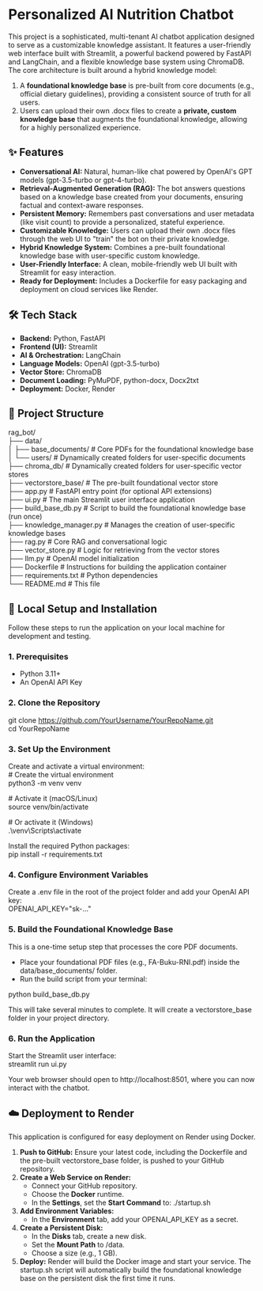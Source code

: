 # **Personalized AI Nutrition Chatbot**

This project is a sophisticated, multi-tenant AI chatbot application designed to serve as a customizable knowledge assistant. It features a user-friendly web interface built with Streamlit, a powerful backend powered by FastAPI and LangChain, and a flexible knowledge base system using ChromaDB.  
The core architecture is built around a hybrid knowledge model:

1. A **foundational knowledge base** is pre-built from core documents (e.g., official dietary guidelines), providing a consistent source of truth for all users.  
2. Users can upload their own .docx files to create a **private, custom knowledge base** that augments the foundational knowledge, allowing for a highly personalized experience.

## **✨ Features**

* **Conversational AI:** Natural, human-like chat powered by OpenAI's GPT models (gpt-3.5-turbo or gpt-4-turbo).  
* **Retrieval-Augmented Generation (RAG):** The bot answers questions based on a knowledge base created from your documents, ensuring factual and context-aware responses.  
* **Persistent Memory:** Remembers past conversations and user metadata (like visit count) to provide a personalized, stateful experience.  
* **Customizable Knowledge:** Users can upload their own .docx files through the web UI to "train" the bot on their private knowledge.  
* **Hybrid Knowledge System:** Combines a pre-built foundational knowledge base with user-specific custom knowledge.  
* **User-Friendly Interface:** A clean, mobile-friendly web UI built with Streamlit for easy interaction.  
* **Ready for Deployment:** Includes a Dockerfile for easy packaging and deployment on cloud services like Render.

## **🛠️ Tech Stack**

* **Backend:** Python, FastAPI  
* **Frontend (UI):** Streamlit  
* **AI & Orchestration:** LangChain  
* **Language Models:** OpenAI (gpt-3.5-turbo)  
* **Vector Store:** ChromaDB  
* **Document Loading:** PyMuPDF, python-docx, Docx2txt  
* **Deployment:** Docker, Render

## **📂 Project Structure**

rag\_bot/  
├── data/  
│   ├── base\_documents/     \# Core PDFs for the foundational knowledge base  
│   └── users/              \# Dynamically created folders for user-specific documents  
├── chroma\_db/              \# Dynamically created folders for user-specific vector stores  
├── vectorstore\_base/       \# The pre-built foundational vector store  
├── app.py                  \# FastAPI entry point (for optional API extensions)  
├── ui.py                   \# The main Streamlit user interface application  
├── build\_base\_db.py        \# Script to build the foundational knowledge base (run once)  
├── knowledge\_manager.py    \# Manages the creation of user-specific knowledge bases  
├── rag.py                  \# Core RAG and conversational logic  
├── vector\_store.py         \# Logic for retrieving from the vector stores  
├── llm.py                  \# OpenAI model initialization  
├── Dockerfile              \# Instructions for building the application container  
├── requirements.txt        \# Python dependencies  
└── README.md               \# This file

## **🚀 Local Setup and Installation**

Follow these steps to run the application on your local machine for development and testing.

### **1\. Prerequisites**

* Python 3.11+  
* An OpenAI API Key

### **2\. Clone the Repository**

git clone https://github.com/YourUsername/YourRepoName.git  
cd YourRepoName

### **3\. Set Up the Environment**

Create and activate a virtual environment:  
\# Create the virtual environment  
python3 \-m venv venv

\# Activate it (macOS/Linux)  
source venv/bin/activate

\# Or activate it (Windows)  
.\\venv\\Scripts\\activate

Install the required Python packages:  
pip install \-r requirements.txt

### **4\. Configure Environment Variables**

Create a .env file in the root of the project folder and add your OpenAI API key:  
OPENAI\_API\_KEY="sk-..."

### **5\. Build the Foundational Knowledge Base**

This is a one-time setup step that processes the core PDF documents.

* Place your foundational PDF files (e.g., FA-Buku-RNI.pdf) inside the data/base\_documents/ folder.  
* Run the build script from your terminal:

python build\_base\_db.py

This will take several minutes to complete. It will create a vectorstore\_base folder in your project directory.

### **6\. Run the Application**

Start the Streamlit user interface:  
streamlit run ui.py

Your web browser should open to http://localhost:8501, where you can now interact with the chatbot.

## **☁️ Deployment to Render**

This application is configured for easy deployment on Render using Docker.

1. **Push to GitHub:** Ensure your latest code, including the Dockerfile and the pre-built vectorstore\_base folder, is pushed to your GitHub repository.  
2. **Create a Web Service on Render:**  
   * Connect your GitHub repository.  
   * Choose the **Docker** runtime.  
   * In the **Settings**, set the **Start Command** to: ./startup.sh  
3. **Add Environment Variables:**  
   * In the **Environment** tab, add your OPENAI\_API\_KEY as a secret.  
4. **Create a Persistent Disk:**  
   * In the **Disks** tab, create a new disk.  
   * Set the **Mount Path** to /data.  
   * Choose a size (e.g., 1 GB).  
5. **Deploy:** Render will build the Docker image and start your service. The startup.sh script will automatically build the foundational knowledge base on the persistent disk the first time it runs.
